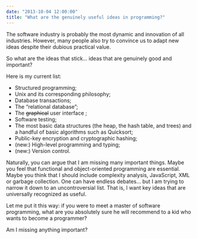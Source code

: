```yaml
---
date: "2013-10-04 12:00:00"
title: "What are the genuinely useful ideas in programming?"
---
```




The software industry is probably the most dynamic and innovation of all industries. However, many people also try to convince us to adapt new ideas despite their dubious practical value.

So what are the ideas that stick&hellip; ideas that are genuinely good and important?

Here is my current list:

- Structured programming;
- Unix and its corresponding philosophy;
- Database transactions;
- The &ldquo;relational database&rdquo;;
- The <del>graphical</del> user interface ;
- Software testing;
- The most basic data structures (the heap, the hash table, and trees) and a handful of basic algorithms such as Quicksort;
- Public-key encryption and cryptographic hashing;
- (new:) High-level programming and typing;
- (new:) Version control.


Naturally, you can argue that I am missing many important things. Maybe you feel that functional and object-oriented programming are essential. Maybe you think that I should include complexity analysis, JavaScript, XML or garbage collection. One can have endless debates&hellip; but I am trying to narrow it down to an uncontroversial list. That is, I want key ideas that are universally recognized as useful.

Let me put it this way: if you were to meet a master of software programming, what are you absolutely sure he will recommend to a kid who wants to become a programmer?

Am I missing anything important?

